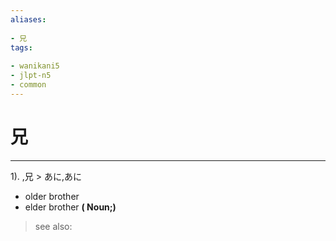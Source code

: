 ```yaml
---
aliases:
    
- 兄
tags:
    
- wanikani5
- jlpt-n5
- common
---
```


# 兄
---
1).
,兄 > あに,あに

- older brother
- elder brother
**( Noun;)**
> see also: 
            